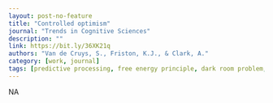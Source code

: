 ```yaml
---
layout: post-no-feature
title: "Controlled optimism"
journal: "Trends in Cognitive Sciences"
description: ""
link: https://bit.ly/36XK21q
authors: "Van de Cruys, S., Friston, K.J., & Clark, A."
category: [work, journal]
tags: [predictive processing, free energy principle, dark room problem, desires, goals, optimism]
---
```

NA

